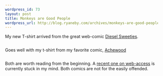 ```yaml
--- 
wordpress_id: 73
layout: post
title: Monkeys are Good People
wordpress_url: http://blog.ryaneby.com/archives/monkeys-are-good-people/
---
```

My new T-shirt arrived from the great web-comic <a href="http://www.dieselsweeties.com/">Diesel Sweeties</a>.

<a href="http://www.dieselsweeties.com/shirts/"><img src='http://blog.ryaneby.com/wp-content/monkeyshirt.gif' alt='' /></a>

Goes well with my t-shirt from my favorite comic, <a href="http://achewood.com/">Achewood</a>

<a href="http://achewood.com/shop/app_dmain_sci.php"><img src='http://blog.ryaneby.com/wp-content/scishirt.gif' alt='' /></a>

Both are worth reading from the beginning. A <a href="http://achewood.com/index.php?date=09022005">recent one on web-access</a> is currently stuck in my mind. Both comics are not for the easily offended.
